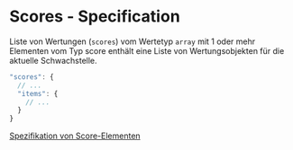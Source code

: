# Scores - Specification

Liste von Wertungen (`scores`) vom Wertetyp `array` mit 1 oder mehr Elementen vom Typ score enthält eine Liste von Wertungsobjekten für die aktuelle Schwachstelle.

```javascript
"scores": {
  // ...
  "items": {
    // ...
  }
}
```

[Spezifikation von Score-Elementen](verwundbarkeiten/verwundbarkeit/scores/score-spec.de.md)
